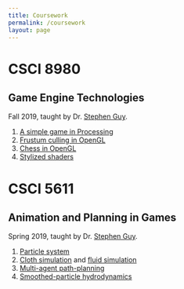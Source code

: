 ```yaml
---
title: Coursework
permalink: /coursework
layout: page
---
```


# CSCI 8980
## Game Engine Technologies

Fall 2019, taught by Dr. [Stephen Guy](https://www-users.cs.umn.edu/~sjguy/).

1. [A simple game in Processing](/coursework/csci-8980/project-1)
2. [Frustum culling in OpenGL](/coursework/csci-8980/project-2)
3. [Chess in OpenGL](/coursework/csci-8980/project-3)
4. [Stylized shaders](/coursework/csci-8980/project-4)

# CSCI 5611
## Animation and Planning in Games

Spring 2019, taught by Dr. [Stephen Guy](https://www-users.cs.umn.edu/~sjguy/).

1. [Particle system](/coursework/csci-5611/particle-system)
2. [Cloth simulation](/coursework/csci-5611/cloth-simulation) and [fluid simulation](/coursework/csci-5611/fluid-simulation)
3. [Multi-agent path-planning](/coursework/csci-5611/multi-agent-path-planning)
4. [Smoothed-particle hydrodynamics](/coursework/csci-5611/smoothed-particle-hydrodynamics)

<!--

# CSCI 4611
## Programming Interactive Computer Graphics and Games

Spring 2019, taught by Dr. [Gary Meyer](https://www-users.cs.umn.edu/~gmeyer/).

- Coming soon

# CSCI 5115
## User Interface Design, Implementation and Evaluation

Spring 2019, taught by Dr. [Haiyi Zhu](https://haiyizhu.com/).

- Coming soon

-->

